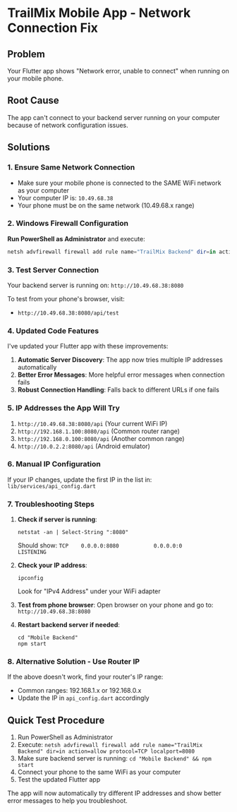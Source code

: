 # TrailMix Mobile App - Network Connection Fix

## Problem
Your Flutter app shows "Network error, unable to connect" when running on your mobile phone.

## Root Cause
The app can't connect to your backend server running on your computer because of network configuration issues.

## Solutions

### 1. Ensure Same Network Connection
- Make sure your mobile phone is connected to the SAME WiFi network as your computer
- Your computer IP is: `10.49.68.38`
- Your phone must be on the same network (10.49.68.x range)

### 2. Windows Firewall Configuration
**Run PowerShell as Administrator** and execute:
```powershell
netsh advfirewall firewall add rule name="TrailMix Backend" dir=in action=allow protocol=TCP localport=8080
```

### 3. Test Server Connection
Your backend server is running on: `http://10.49.68.38:8080`

To test from your phone's browser, visit:
- `http://10.49.68.38:8080/api/test`

### 4. Updated Code Features

I've updated your Flutter app with these improvements:

1. **Automatic Server Discovery**: The app now tries multiple IP addresses automatically
2. **Better Error Messages**: More helpful error messages when connection fails
3. **Robust Connection Handling**: Falls back to different URLs if one fails

### 5. IP Addresses the App Will Try
1. `http://10.49.68.38:8080/api` (Your current WiFi IP)
2. `http://192.168.1.100:8080/api` (Common router range)
3. `http://192.168.0.100:8080/api` (Another common range)
4. `http://10.0.2.2:8080/api` (Android emulator)

### 6. Manual IP Configuration
If your IP changes, update the first IP in the list in:
`lib/services/api_config.dart`

### 7. Troubleshooting Steps

1. **Check if server is running**:
   ```
   netstat -an | Select-String ":8080"
   ```
   Should show: `TCP    0.0.0.0:8080           0.0.0.0:0              LISTENING`

2. **Check your IP address**:
   ```
   ipconfig
   ```
   Look for "IPv4 Address" under your WiFi adapter

3. **Test from phone browser**:
   Open browser on your phone and go to: `http://10.49.68.38:8080`

4. **Restart backend server if needed**:
   ```
   cd "Mobile Backend"
   npm start
   ```

### 8. Alternative Solution - Use Router IP
If the above doesn't work, find your router's IP range:
- Common ranges: 192.168.1.x or 192.168.0.x
- Update the IP in `api_config.dart` accordingly

## Quick Test Procedure

1. Run PowerShell as Administrator
2. Execute: `netsh advfirewall firewall add rule name="TrailMix Backend" dir=in action=allow protocol=TCP localport=8080`
3. Make sure backend server is running: `cd "Mobile Backend" && npm start`
4. Connect your phone to the same WiFi as your computer
5. Test the updated Flutter app

The app will now automatically try different IP addresses and show better error messages to help you troubleshoot.